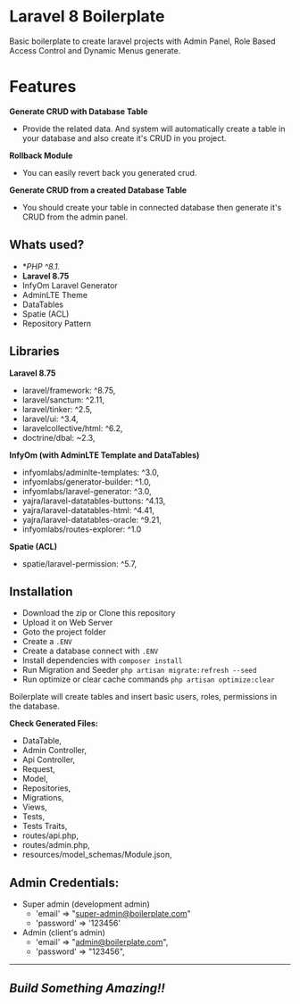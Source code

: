 # Laravel 8 Boilerplate

Basic boilerplate to create laravel projects with Admin Panel, Role Based Access Control and Dynamic Menus generate.

# Features

**Generate CRUD with Database Table**

-   Provide the related data. And system will automatically create a table in your database and also create it's CRUD in you project.

**Rollback Module**

-   You can easily revert back you generated crud.

**Generate CRUD from a created Database Table**

-   You should create your table in connected database then generate it's CRUD from the admin panel.

## Whats used?

-   \*_PHP ^8.1._
-   **Laravel 8.75**
-   InfyOm Laravel Generator
-   AdminLTE Theme
-   DataTables
-   Spatie (ACL)
-   Repository Pattern

## Libraries

**Laravel 8.75**

-   laravel/framework: ^8.75,
-   laravel/sanctum: ^2.11,
-   laravel/tinker: ^2.5,
-   laravel/ui: ^3.4,
-   laravelcollective/html: ^6.2,
-   doctrine/dbal: ~2.3,

**InfyOm (with AdminLTE Template and DataTables)**

-   infyomlabs/adminlte-templates: ^3.0,
-   infyomlabs/generator-builder: ^1.0,
-   infyomlabs/laravel-generator: ^3.0,
-   yajra/laravel-datatables-buttons: ^4.13,
-   yajra/laravel-datatables-html: ^4.41,
-   yajra/laravel-datatables-oracle: ^9.21,
-   infyomlabs/routes-explorer: ^1.0

**Spatie (ACL)**

-   spatie/laravel-permission: ^5.7,

## Installation

-   Download the zip or Clone this repository
-   Upload it on Web Server
-   Goto the project folder
-   Create a `.ENV`
-   Create a database connect with `.ENV`
-   Install dependencies with `composer install`
-   Run Migration and Seeder `php artisan migrate:refresh --seed`
-   Run optimize or clear cache commands `php artisan optimize:clear`

Boilerplate will create tables and insert basic users, roles, permissions in the database.

**Check Generated Files:**

-   DataTable,
-   Admin Controller,
-   Api Controller,
-   Request,
-   Model,
-   Repositories,
-   Migrations,
-   Views,
-   Tests,
-   Tests Traits,
-   routes/api.php,
-   routes/admin.php,
-   resources/model_schemas/Module.json,

## Admin Credentials:

-   Super admin (development admin)
    -   'email' => "super-admin@boilerplate.com"
    -   'password' => '123456'
-   Admin (client's admin)
    -   'email' => "admin@boilerplate.com",
    -   'password' => "123456",

---

## _Build Something Amazing!!_
